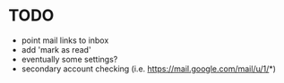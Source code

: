 # TODO

* point mail links to inbox
* add 'mark as read'
* eventually some settings?
* secondary account checking (i.e. https://mail.google.com/mail/u/1/*)
